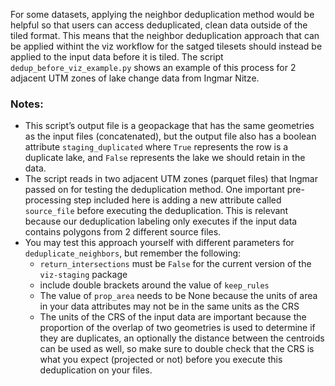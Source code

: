 For some datasets, applying the neighbor deduplication method would be helpful so that users can access deduplicated, clean data outside of the tiled format. This means that the neighbor deduplication approach that can be applied withint the viz workflow for the satged tilesets should instead be applied to the input data before it is tiled. The script `dedup_before_viz_example.py` shows an example of this process for 2 adjacent UTM zones of lake change data from Ingmar Nitze. 

### Notes:

- This script’s output file is a geopackage that has the same geometries as the input files (concatenated), but the output file also has a boolean attribute `staging_duplicated` where `True` represents the row is a duplicate lake, and `False` represents the lake we should retain in the data. 
- The script reads in two adjacent UTM zones (parquet files) that Ingmar passed on for testing the deduplication method. One important pre-processing step included here is adding a new attribute called `source_file` before executing the deduplication. This is relevant because our deduplication labeling only executes if the input data contains polygons from 2 different source files.
- You may test this approach yourself with different parameters for `deduplicate_neighbors`, but remember the following:
  - `return_intersections` must be `False` for the current version of the `viz-staging` package
  -  include double brackets around the value of `keep_rules`
  - The value of `prop_area` needs to be None because the units of area in your data attributes may not be in the same units as the CRS
  - The units of the CRS of the input data are important because the proportion of the overlap of two geometries is used to determine if they are duplicates, an optionally the distance between the centroids can be used as well, so make sure to double check that the CRS is what you expect (projected or not) before you execute this deduplication on your files.
